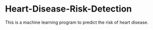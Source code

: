 # Heart-Disease-Risk-Detection
This is a machine learning program to predict the risk of heart disease.
